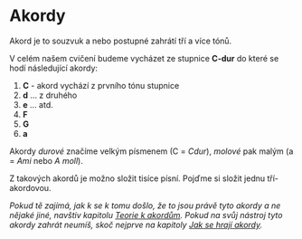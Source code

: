 # Akordy

Akord je to souzvuk a nebo postupné zahrátí tří a více tónů.

V celém našem cvičení budeme vycházet ze stupnice **C-dur** do které se hodí následující akordy:

1. **C** - akord vychází z prvního tónu stupnice
2. **d** ... z druhého
3. **e** ... atd.
4. **F**
5. **G**
6. **a**

Akordy _durové_ značíme velkým písmenem \(C = _Cdur_\), _molové_ pak malým \(a = _Ami_ nebo _A moll_\).

Z takových akordů je možno složit tisíce písní. Pojďme si složit jednu tří-akordovou.

_Pokud tě zajímá, jak k se k tomu došlo, že to jsou právě tyto akordy a ne nějaké jiné, navštiv kapitolu [Teorie k akordům](../teorie/teorie-k-akordum.md). Pokud na svůj nástroj tyto akordy zahrát neumíš, skoč nejprve na kapitoly [Jak se hrají akordy](./jak-se-hraji-akordy.md)._

